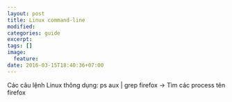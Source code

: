 ```yaml
---
layout: post
title: Linux command-line
modified:
categories: guide
excerpt:
tags: []
image:
  feature:
date: 2016-03-15T18:40:36+07:00
---
```

Các câu lệnh Linux thông dụng:
ps aux | grep firefox  -> Tìm các process tên firefox